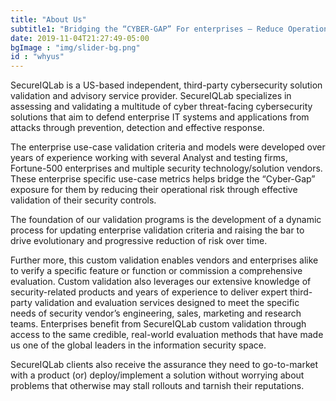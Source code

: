 ```yaml
---
title: "About Us"
subtitle1: "Bridging the “CYBER-GAP” For enterprises – Reduce Operational Risk Posture"
date: 2019-11-04T21:27:49-05:00
bgImage : "img/slider-bg.png"
id : "whyus"
---
```

SecureIQLab is a US-based independent, third-party cybersecurity solution validation and advisory service provider. 
SecureIQLab specializes in assessing and validating a multitude of cyber threat-facing cybersecurity solutions that aim to defend enterprise IT systems and applications from attacks through prevention, detection and effective response.

The enterprise use-case validation criteria and models were developed over years of experience working with several Analyst and testing firms, Fortune-500 enterprises and multiple security technology/solution vendors. These enterprise specific use-case metrics helps bridge the “Cyber-Gap” exposure for them by reducing their operational risk through effective validation of their security controls.

The foundation of our validation programs is the development of a dynamic process for updating enterprise validation criteria and raising the bar to drive evolutionary and progressive reduction of risk over time.

Further more, this custom validation enables vendors and enterprises alike to verify a specific feature or function or commission a comprehensive evaluation. Custom validation also leverages our extensive knowledge of security-related products and years of experience to deliver expert third-party validation and evaluation services designed to meet the specific needs of security vendor’s engineering, sales, marketing and research teams. Enterprises benefit from SecureIQLab custom validation through access to the same credible, real-world evaluation methods that have made us one of the global leaders in the information security space.

SecureIQLab clients also receive the assurance they need to go-to-market with a product (or) deploy/implement a solution without worrying about problems that otherwise may stall rollouts and tarnish their reputations.